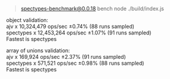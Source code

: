 
> spectypes-benchmark@0.0.18 bench
> node ./build/index.js

object validation:</br>
ajv x 10,324,479 ops/sec ±0.74% (88 runs sampled)</br>
spectypes x 12,453,264 ops/sec ±1.07% (91 runs sampled)</br>
Fastest is spectypes</br>

array of unions validation:</br>
ajv x 169,924 ops/sec ±2.37% (91 runs sampled)</br>
spectypes x 571,521 ops/sec ±0.98% (88 runs sampled)</br>
Fastest is spectypes</br>
